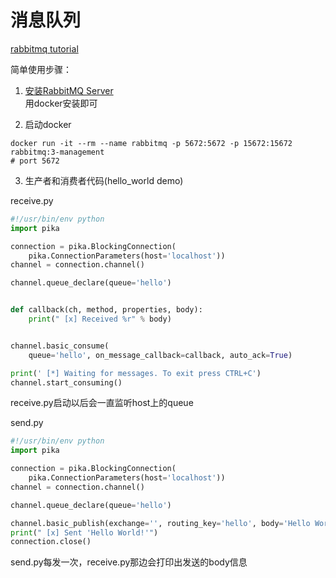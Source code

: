 # 消息队列

[rabbitmq tutorial](https://www.rabbitmq.com/tutorials/tutorial-one-python.html)<br>

简单使用步骤：<br>
1. [安装RabbitMQ Server](https://www.rabbitmq.com/download.html)<br>
用docker安装即可

2. 启动docker<br>
```shell
docker run -it --rm --name rabbitmq -p 5672:5672 -p 15672:15672 rabbitmq:3-management
# port 5672
```

3. 生产者和消费者代码(hello_world demo)<br>

receive.py<br>
```python
#!/usr/bin/env python
import pika

connection = pika.BlockingConnection(
    pika.ConnectionParameters(host='localhost'))
channel = connection.channel()

channel.queue_declare(queue='hello')


def callback(ch, method, properties, body):
    print(" [x] Received %r" % body)


channel.basic_consume(
    queue='hello', on_message_callback=callback, auto_ack=True)

print(' [*] Waiting for messages. To exit press CTRL+C')
channel.start_consuming()
```
receive.py启动以后会一直监听host上的queue<br>

send.py<br>
```python
#!/usr/bin/env python
import pika

connection = pika.BlockingConnection(
    pika.ConnectionParameters(host='localhost'))
channel = connection.channel()

channel.queue_declare(queue='hello')

channel.basic_publish(exchange='', routing_key='hello', body='Hello World!')
print(" [x] Sent 'Hello World!'")
connection.close()
```
send.py每发一次，receive.py那边会打印出发送的body信息


